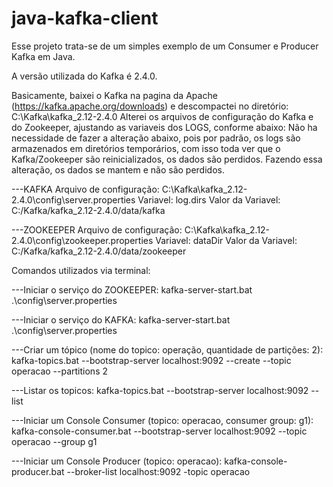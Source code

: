 # java-kafka-client

Esse projeto trata-se de um simples exemplo de um Consumer e Producer Kafka em Java.

A versão utilizada do Kafka é 2.4.0.

Basicamente, baixei o Kafka na pagina da Apache (https://kafka.apache.org/downloads) e descompactei no diretório: C:\Kafka\kafka_2.12-2.4.0
Alterei os arquivos de configuração do Kafka e do Zookeeper, ajustando as variaveis dos LOGS, conforme abaixo:
Não ha necessidade de fazer a alteração abaixo, pois por padrão, os logs são armazenados em diretórios temporários, com isso toda ver que o Kafka/Zookeeper são reinicializados, os dados são perdidos.
Fazendo essa alteração, os dados se mantem e não são perdidos.

---KAFKA
Arquivo de configuração: C:\Kafka\kafka_2.12-2.4.0\config\server.properties
Variavel: log.dirs
Valor da Variavel: C:/Kafka/kafka_2.12-2.4.0/data/kafka

---ZOOKEEPER
Arquivo de configuração: C:\Kafka\kafka_2.12-2.4.0\config\zookeeper.properties
Variavel: dataDir
Valor da Variavel: C:/Kafka/kafka_2.12-2.4.0/data/zookeeper

Comandos utilizados via terminal:

---Iniciar o serviço do ZOOKEEPER:
kafka-server-start.bat .\config\server.properties

---Iniciar o serviço do KAFKA:
kafka-server-start.bat .\config\server.properties

---Criar um tópico (nome do topico: operação, quantidade de partições: 2):
 kafka-topics.bat --bootstrap-server localhost:9092 --create --topic operacao --partitions 2
 
 ---Listar os topicos:
  kafka-topics.bat --bootstrap-server localhost:9092 --list
  
  ---Iniciar um Console Consumer (topico: operacao, consumer group: g1):
  kafka-console-consumer.bat --bootstrap-server localhost:9092 --topic operacao --group g1
  
  ---Iniciar um Console Producer (topico: operacao):
  kafka-console-producer.bat --broker-list localhost:9092 -topic operacao
